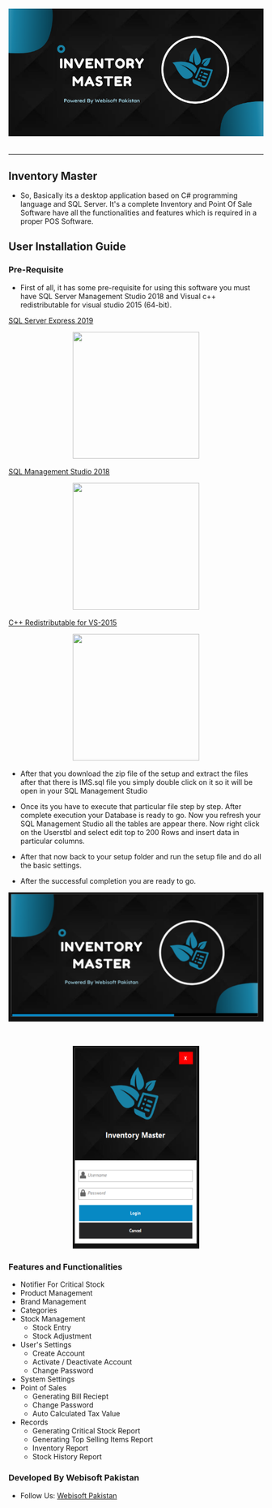 # <p align="center"><img src="https://github.com/AashirKhan21/IMS-Setup/blob/main/IMS_SplashScreen.png"/><hr/></p>
## Inventory Master
* So, Basically its a desktop application based on C# programming language and SQL Server. It's a complete Inventory and Point Of Sale Software have all the functionalities and features which is required in a proper POS Software.

## User Installation Guide

### Pre-Requisite

* First of all, it has some pre-requisite for using this software you must have SQL Server Management Studio 2018 and Visual c++ redistributable for visual studio 2015 (64-bit).

[SQL Server Express 2019](https://www.microsoft.com/en-us/download/details.aspx?id=101064 "SQL Server Express 2019")

<p align="center"><img src="./media/sqlexpress2019" width= "250" height= "250"/></p>

[SQL Management Studio 2018](https://docs.microsoft.com/en-us/sql/ssms/download-sql-server-management-studio-ssms?view=sql-server-ver15 "SQL Management Studio 2018")

<p align="center"><img src="./media/sms2018" width= "250" height= "250"/></p>

[C++ Redistributable for VS-2015](https://www.microsoft.com/en-pk/download/details.aspx?id=48145 "C++ Redistributable for VS2015")

<p align="center"><img src="./media/C++package" width= "250" height= "250"/></p>


* After that you download the zip file of the setup and extract the files after that there is IMS.sql file you simply double click on it so it will be open in your SQL Management Studio

* Once its you have to execute that particular file step by step. After complete execution your Database is ready to go. Now you refresh your SQL Management Studio all the tables are appear there. Now right click on the Userstbl and select edit top to 200 Rows and insert data in particular columns.

* After that now back to your setup folder and run the setup file and do all the basic settings.
* After the successful completion you are ready to go. 

<p align = "center"><img src="./media/splashscreen.png"/></p>
<br/>
<p align="center"><img src="./media/login.png" width= "250" height="400"></p>

### Features and Functionalities ###
* Notifier For Critical Stock
* Product Management
* Brand Management
* Categories
* Stock Management
  * Stock Entry
  * Stock Adjustment
* User's Settings
  * Create Account
  * Activate / Deactivate Account
  * Change Password
* System Settings
* Point of Sales
  * Generating Bill Reciept
  * Change Password 
  * Auto Calculated Tax Value
* Records
  * Generating Critical Stock Report 
  * Generating Top Selling Items Report
  * Inventory Report
  * Stock History Report


### Developed By Webisoft Pakistan ###
* Follow Us:
[Webisoft Pakistan](http://www.facebook.com/WebisoftPakistan/ "Webisoft Pakistan")
